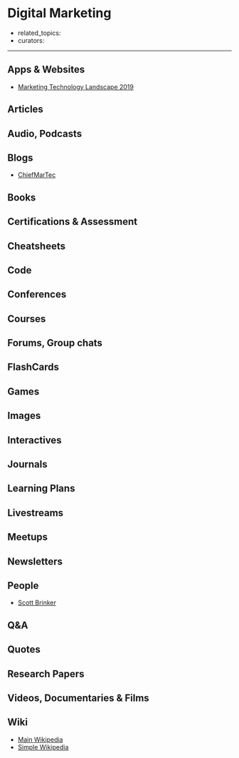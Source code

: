 # Digital Marketing

- related_topics:
- curators:

------

## Apps & Websites

- [Marketing Technology Landscape 2019](https://chiefmartec.com/2019/04/marketing-technology-landscape-supergraphic-2019/)

## Articles

## Audio, Podcasts

## Blogs

- [ChiefMarTec](https://chiefmartec.com/)

## Books

## Certifications & Assessment

## Cheatsheets

## Code

## Conferences

## Courses

## Forums, Group chats

## FlashCards

## Games

## Images

## Interactives

## Journals

## Learning Plans

## Livestreams

## Meetups

## Newsletters

## People

- [Scott Brinker](https://twitter.com/chiefmartec)

## Q&A

## Quotes

## Research Papers

## Videos, Documentaries & Films

## Wiki

- [Main Wikipedia](https://en.wikipedia.org/wiki/Digital_marketing)
- [Simple Wikipedia]()

